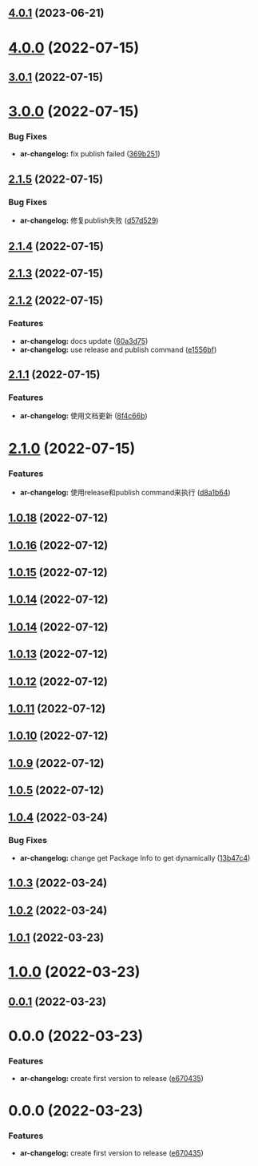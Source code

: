 ## [4.0.1](https://github.com/Spencer17x/arca/compare/ar-changelog@4.0.0...ar-changelog@4.0.1) (2023-06-21)



# [4.0.0](https://github.com/Spencer17x/arca/compare/ar-changelog@3.0.1...ar-changelog@4.0.0) (2022-07-15)



## [3.0.1](https://github.com/Spencer17x/arca/compare/ar-changelog@3.0.0...ar-changelog@3.0.1) (2022-07-15)



# [3.0.0](https://github.com/Spencer17x/arca/compare/ar-changelog@2.1.4...ar-changelog@3.0.0) (2022-07-15)


### Bug Fixes

* **ar-changelog:** fix publish failed ([369b251](https://github.com/Spencer17x/arca/commit/369b251293de05eb3942e35dc4eb49b9abf3940a))



## [2.1.5](https://github.com/Spencer17x/arca/compare/ar-changelog@2.1.4...ar-changelog@2.1.5) (2022-07-15)


### Bug Fixes

* **ar-changelog:** 修复publish失败 ([d57d529](https://github.com/Spencer17x/arca/commit/d57d529933f7bc567431140489aa3f5bf543d5e1))



## [2.1.4](https://github.com/Spencer17x/arca/compare/ar-changelog@2.1.3...ar-changelog@2.1.4) (2022-07-15)



## [2.1.3](https://github.com/Spencer17x/arca/compare/ar-changelog@2.1.2...ar-changelog@2.1.3) (2022-07-15)



## [2.1.2](https://github.com/Spencer17x/arca/compare/ar-changelog@1.0.18...ar-changelog@2.1.2) (2022-07-15)


### Features

* **ar-changelog:** docs update ([60a3d75](https://github.com/Spencer17x/arca/commit/60a3d7500835781218dcc33cde6053af58624dec))
* **ar-changelog:** use release and publish command ([e1556bf](https://github.com/Spencer17x/arca/commit/e1556bf7cf7c8f1c1c6f05743efca265a7a626c5))



## [2.1.1](https://github.com/Spencer17x/arca/compare/ar-changelog@2.1.0...ar-changelog@2.1.1) (2022-07-15)


### Features

* **ar-changelog:** 使用文档更新 ([8f4c66b](https://github.com/Spencer17x/arca/commit/8f4c66bde2196b0ca1c238ce8bc73abae0d98f6c))



# [2.1.0](https://github.com/Spencer17x/arca/compare/ar-changelog@1.0.18...ar-changelog@2.1.0) (2022-07-15)


### Features

* **ar-changelog:** 使用release和publish command来执行 ([d8a1b64](https://github.com/Spencer17x/arca/commit/d8a1b646dd16adae1dda7353ecaa33c366148e19))



## [1.0.18](https://github.com/Spencer17x/arca/compare/ar-changelog@1.0.16...ar-changelog@1.0.18) (2022-07-12)



## [1.0.16](https://github.com/Spencer17x/arca/compare/ar-changelog@1.0.15...ar-changelog@1.0.16) (2022-07-12)



## [1.0.15](https://github.com/Spencer17x/arca/compare/ar-changelog@1.0.14...ar-changelog@1.0.15) (2022-07-12)



## [1.0.14](https://github.com/Spencer17x/arca/compare/ar-changelog@1.0.14...ar-changelog@1.0.14) (2022-07-12)



## [1.0.14](https://github.com/Spencer17x/arca/compare/ar-changelog@1.0.13...ar-changelog@1.0.14) (2022-07-12)



## [1.0.13](https://github.com/Spencer17x/arca/compare/ar-changelog@1.0.12...ar-changelog@1.0.13) (2022-07-12)



## [1.0.12](https://github.com/Spencer17x/arca/compare/ar-changelog@1.0.11...ar-changelog@1.0.12) (2022-07-12)



## [1.0.11](https://github.com/Spencer17x/arca/compare/ar-changelog@1.0.10...ar-changelog@1.0.11) (2022-07-12)



## [1.0.10](https://github.com/Spencer17x/arca/compare/ar-changelog@1.0.9...ar-changelog@1.0.10) (2022-07-12)



## [1.0.9](https://github.com/Spencer17x/arca/compare/ar-changelog@1.0.5...ar-changelog@1.0.9) (2022-07-12)



## [1.0.5](https://github.com/Spencer17x/arca/compare/ar-changelog@1.0.4...ar-changelog@1.0.5) (2022-07-12)



## [1.0.4](https://github.com/Spencer17x/arca/compare/ar-changelog@1.0.3...ar-changelog@1.0.4) (2022-03-24)


### Bug Fixes

* **ar-changelog:** change get Package Info to get dynamically ([13b47c4](https://github.com/Spencer17x/arca/commit/13b47c424e307e356e58d5519c1cefca81690890))



## [1.0.3](https://github.com/Spencer17x/arca/compare/ar-changelog@1.0.2...ar-changelog@1.0.3) (2022-03-24)



## [1.0.2](https://github.com/Spencer17x/arca/compare/ar-changelog@1.0.1...ar-changelog@1.0.2) (2022-03-24)



## [1.0.1](https://github.com/Spencer17x/arca/compare/ar-changelog@1.0.0...ar-changelog@1.0.1) (2022-03-23)



# [1.0.0](https://github.com/Spencer17x/arca/compare/ar-changelog@0.0.1...ar-changelog@1.0.0) (2022-03-23)



## [0.0.1](https://github.com/Spencer17x/arca/compare/ar-changelog@0.0.0...ar-changelog@0.0.1) (2022-03-23)



# 0.0.0 (2022-03-23)


### Features

* **ar-changelog:** create first version to release ([e670435](https://github.com/Spencer17x/arca/commit/e67043574fe93726d581979e1b0849a43857724e))



# 0.0.0 (2022-03-23)


### Features

* **ar-changelog:** create first version to release ([e670435](https://github.com/Spencer17x/arca/commit/e67043574fe93726d581979e1b0849a43857724e))



